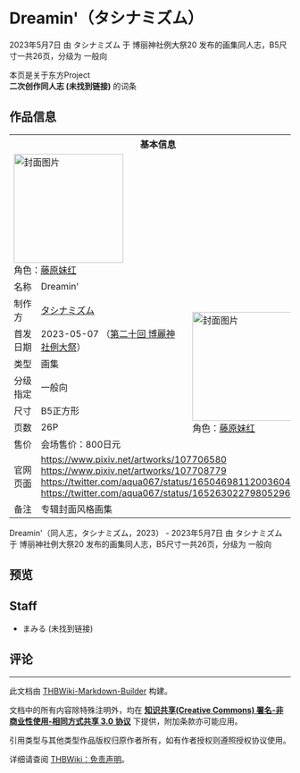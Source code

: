 # Dreamin'（タシナミズム）

<!-- source html: G:\repos\THBWiki-Markdown-Builder\THBWikiMarkdown\Temp\main\7\74\ns0%3ADreamin%27%EF%BC%88%E3%82%BF%E3%82%B7%E3%83%8A%E3%83%9F%E3%82%BA%E3%83%A0%EF%BC%89.html -->

2023年5月7日 由 タシナミズム 于 博丽神社例大祭20 发布的画集同人志，B5尺寸一共26页，分级为 一般向

本页是关于东方Project  
 **二次创作同人志 (未找到链接)** 的词条

## 作品信息

<table><tbody><tr><th colspan="3">基本信息</th></tr><tr><td class="cover-artwork-mobile" colspan="2"><a href="./文件-Dreamin'（タシナミズム）封面.jpg.md" class="image" title="封面图片"><img alt="封面图片" src="https://upload.thwiki.cc/thumb/b/b8/Dreamin%27%EF%BC%88%E3%82%BF%E3%82%B7%E3%83%8A%E3%83%9F%E3%82%BA%E3%83%A0%EF%BC%89%E5%B0%81%E9%9D%A2.jpg/196px-Dreamin%27%EF%BC%88%E3%82%BF%E3%82%B7%E3%83%8A%E3%83%9F%E3%82%BA%E3%83%A0%EF%BC%89%E5%B0%81%E9%9D%A2.jpg" decoding="async" loading="lazy" width="196" height="195" srcset="https://upload.thwiki.cc/thumb/b/b8/Dreamin%27%EF%BC%88%E3%82%BF%E3%82%B7%E3%83%8A%E3%83%9F%E3%82%BA%E3%83%A0%EF%BC%89%E5%B0%81%E9%9D%A2.jpg/294px-Dreamin%27%EF%BC%88%E3%82%BF%E3%82%B7%E3%83%8A%E3%83%9F%E3%82%BA%E3%83%A0%EF%BC%89%E5%B0%81%E9%9D%A2.jpg 1.5x, https://upload.thwiki.cc/thumb/b/b8/Dreamin%27%EF%BC%88%E3%82%BF%E3%82%B7%E3%83%8A%E3%83%9F%E3%82%BA%E3%83%A0%EF%BC%89%E5%B0%81%E9%9D%A2.jpg/392px-Dreamin%27%EF%BC%88%E3%82%BF%E3%82%B7%E3%83%8A%E3%83%9F%E3%82%BA%E3%83%A0%EF%BC%89%E5%B0%81%E9%9D%A2.jpg 2x" data-file-width="1263" data-file-height="1254"></a><div class="cover-char">角色：<a href="./藤原妹红.md" title="藤原妹红">藤原妹红</a></div></td>
</tr><tr><td class="label">名称</td><td colspan="2"> Dreamin&#39; </td></tr><tr><td class="label">制作方</td><td><a href="./タシナミズム.md" title="タシナミズム">タシナミズム</a></td><td class="cover-artwork" rowspan="7" style="min-width:196px;"><a href="./文件-Dreamin'（タシナミズム）封面.jpg.md" class="image" title="封面图片"><img alt="封面图片" src="https://upload.thwiki.cc/thumb/b/b8/Dreamin%27%EF%BC%88%E3%82%BF%E3%82%B7%E3%83%8A%E3%83%9F%E3%82%BA%E3%83%A0%EF%BC%89%E5%B0%81%E9%9D%A2.jpg/196px-Dreamin%27%EF%BC%88%E3%82%BF%E3%82%B7%E3%83%8A%E3%83%9F%E3%82%BA%E3%83%A0%EF%BC%89%E5%B0%81%E9%9D%A2.jpg" decoding="async" loading="lazy" width="196" height="195" srcset="https://upload.thwiki.cc/thumb/b/b8/Dreamin%27%EF%BC%88%E3%82%BF%E3%82%B7%E3%83%8A%E3%83%9F%E3%82%BA%E3%83%A0%EF%BC%89%E5%B0%81%E9%9D%A2.jpg/294px-Dreamin%27%EF%BC%88%E3%82%BF%E3%82%B7%E3%83%8A%E3%83%9F%E3%82%BA%E3%83%A0%EF%BC%89%E5%B0%81%E9%9D%A2.jpg 1.5x, https://upload.thwiki.cc/thumb/b/b8/Dreamin%27%EF%BC%88%E3%82%BF%E3%82%B7%E3%83%8A%E3%83%9F%E3%82%BA%E3%83%A0%EF%BC%89%E5%B0%81%E9%9D%A2.jpg/392px-Dreamin%27%EF%BC%88%E3%82%BF%E3%82%B7%E3%83%8A%E3%83%9F%E3%82%BA%E3%83%A0%EF%BC%89%E5%B0%81%E9%9D%A2.jpg 2x" data-file-width="1263" data-file-height="1254"></a><div class="cover-char">角色：<a href="./藤原妹红.md" title="藤原妹红">藤原妹红</a></div></td>
</tr><tr><td class="label">首发日期</td><td>2023-05-07&#160;（<a href="/展会作品列表?e=%E5%8D%9A%E4%B8%BD%E7%A5%9E%E7%A4%BE%E4%BE%8B%E5%A4%A7%E7%A5%AD%2320">第二十回 博麗神社例大祭</a>）</td></tr><tr><td class="label">类型</td><td>画集</td></tr><tr><td class="label">分级指定</td><td>一般向</td></tr><tr><td class="label">尺寸</td><td>B5正方形</td></tr><tr><td class="label">页数</td><td>26P</td></tr><tr><td class="label">售价</td><td>会场售价：800日元</td></tr>
<tr><td class="label">官网页面</td><td colspan="2"><a rel="nofollow" class="external free" href="https://www.pixiv.net/artworks/107706580">https://www.pixiv.net/artworks/107706580</a><br><a rel="nofollow" class="external free" href="https://www.pixiv.net/artworks/107708779">https://www.pixiv.net/artworks/107708779</a><br><a rel="nofollow" class="external free" href="https://twitter.com/aqua067/status/1650469811200360448">https://twitter.com/aqua067/status/1650469811200360448</a><br><a rel="nofollow" class="external free" href="https://twitter.com/aqua067/status/1652630227980529664">https://twitter.com/aqua067/status/1652630227980529664</a></td></tr><tr><td class="label">备注</td><td colspan="2">专辑封面风格画集</td></tr></tbody></table>

Dreamin'（同人志，タシナミズム，2023） - 2023年5月7日 由 タシナミズム 于 博丽神社例大祭20 发布的画集同人志，B5尺寸一共26页，分级为 一般向

## 预览

## Staff
- まみる (未找到链接)


## 评论




---

此文档由 [THBWiki-Markdown-Builder](https://github.com/Delsin-Yu/THBWiki-Markdown-Builder) 构建。

文档中的所有内容除特殊注明外，均在 [**知识共享(Creative Commons) 署名-非商业性使用-相同方式共享 3.0 协议**](https://creativecommons.org/licenses/by-sa/3.0/deed.zh-hans) 下提供，附加条款亦可能应用。

引用类型与其他类型作品版权归原作者所有，如有作者授权则遵照授权协议使用。

详细请查阅 [THBWiki：免责声明](https://thbwiki.cc/THBWiki:%E5%85%8D%E8%B4%A3%E5%A3%B0%E6%98%8E)。

